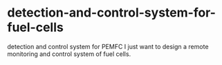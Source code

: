 # detection-and-control-system-for-fuel-cells
detection and control system for PEMFC
I just want to design a remote monitoring and control system of fuel cells.
